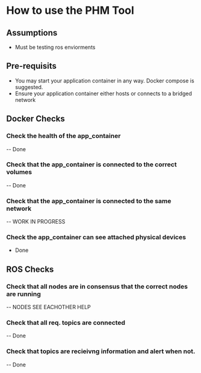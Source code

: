 # How to use the PHM Tool

## Assumptions
- Must be testing ros enviorments

## Pre-requisits
- You may start your application container in any way. Docker compose is suggested. 
- Ensure your application container either hosts or connects to a bridged network

## Docker Checks

### Check the health of the app_container
-- Done 

### Check that the app_container is connected to the correct volumes
-- Done 

### Check that the app_container is connected to the same network
-- WORK IN PROGRESS

### Check the app_container can see attached physical devices
- Done

## ROS Checks

### Check that all nodes are in consensus that the correct nodes are running
-- NODES SEE EACHOTHER HELP

### Check that all req. topics are connected
-- Done

### Check that topics are recieivng information and alert when not. 
-- Done

